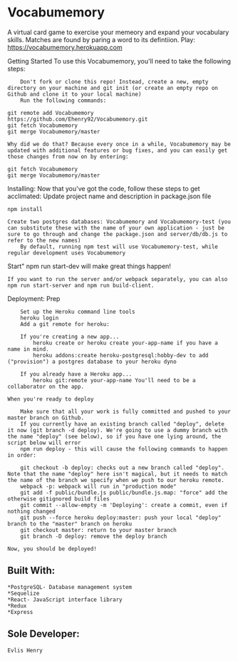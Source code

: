# Vocabumemory

A virtual card game to exercise your memeory and expand your vocabulary skills. Matches are found by paring a word to its defintiion.
Play: https://vocabumemory.herokuapp.com


Getting Started
    To use this Vocabumemory, you'll need to take the following steps:

        Don't fork or clone this repo! Instead, create a new, empty directory on your machine and git init (or create an empty repo on Github and clone it to your local machine)
        Run the following commands:

    git remote add Vocabumemory https://github.com/Ehenry92/Vocabumemory.git
    git fetch Vocabumemory
    git merge Vocabumemory/master

    Why did we do that? Because every once in a while, Vocabumemory may be updated with additional features or bug fixes, and you can easily get those changes from now on by entering:

    git fetch Vocabumemory
    git merge Vocabumemory/master

Installing:
    Now that you've got the code, follow these steps to get acclimated:
    Update project name and description in package.json file

    npm install

    Create two postgres databases: Vocabumemory and Vocabumemory-test (you can substitute these with the name of your own application - just be sure to go through and change the package.json and server/db/db.js to refer to the new names)
        By default, running npm test will use Vocabumemory-test, while regular development uses Vocabumemory


Start"
    npm run start-dev will make great things happen!

    If you want to run the server and/or webpack separately, you can also npm run start-server and npm run build-client.


Deployment:
    Prep

        Set up the Heroku command line tools
        heroku login
        Add a git remote for heroku:

        If you're creating a new app...
            heroku create or heroku create your-app-name if you have a name in mind.
            heroku addons:create heroku-postgresql:hobby-dev to add ("provision") a postgres database to your heroku dyno

        If you already have a Heroku app...
            heroku git:remote your-app-name You'll need to be a collaborator on the app.

    When you're ready to deploy

        Make sure that all your work is fully committed and pushed to your master branch on Github.
        If you currently have an existing branch called "deploy", delete it now (git branch -d deploy). We're going to use a dummy branch with the name "deploy" (see below), so if you have one lying around, the script below will error
        npm run deploy - this will cause the following commands to happen in order:

        git checkout -b deploy: checks out a new branch called "deploy". Note that the name "deploy" here isn't magical, but it needs to match the name of the branch we specify when we push to our heroku remote.
        webpack -p: webpack will run in "production mode"
        git add -f public/bundle.js public/bundle.js.map: "force" add the otherwise gitignored build files
        git commit --allow-empty -m 'Deploying': create a commit, even if nothing changed
        git push --force heroku deploy:master: push your local "deploy" branch to the "master" branch on heroku
        git checkout master: return to your master branch
        git branch -D deploy: remove the deploy branch

    Now, you should be deployed!

## Built With:
    *PostgreSQL- Database management system
    *Sequelize
    *React- JavaScript interface library
    *Redux
    *Express


## Sole Developer:
    Evlis Henry
